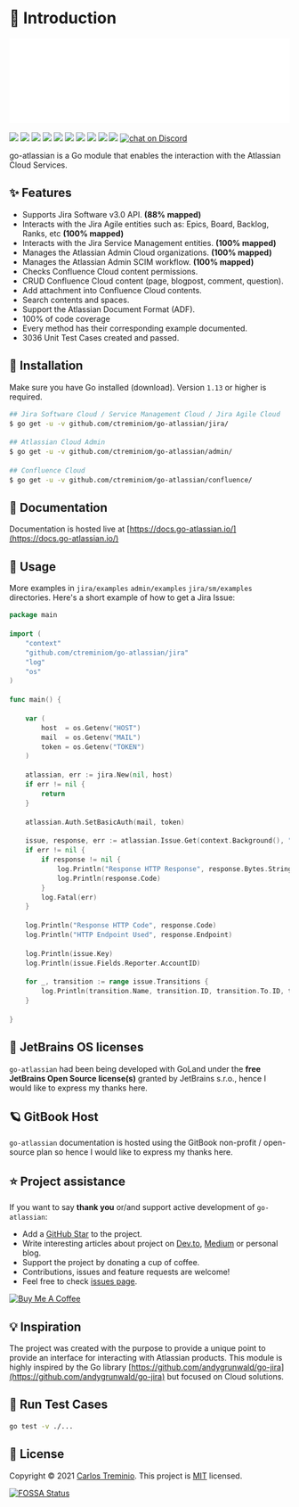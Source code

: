 # 📑 Introduction

![](.gitbook/assets/go-atlassian-logo%20%281%29.svg)

 [![](https://img.shields.io/github/v/release/ctreminiom/go-atlassian)](https://github.com/ctreminiom/go-atlassian/releases/latest) [![](https://pkg.go.dev/badge/github.com/ctreminiom/go-atlassian?utm_source=godoc)](https://pkg.go.dev/github.com/ctreminiom/go-atlassian) [![](https://goreportcard.com/badge/ctreminiom/go-atlassian)](https://goreportcard.com/report/github.com/ctreminiom/go-atlassian) [![](https://app.fossa.com/api/projects/git%2Bgithub.com%2Fctreminiom%2Fgo-atlassian.svg?type=shield)](https://app.fossa.com/projects/git%2Bgithub.com%2Fctreminiom%2Fgo-atlassian?ref=badge_shield) [![](https://codecov.io/gh/ctreminiom/go-atlassian/branch/main/graph/badge.svg?token=G0KPNMTIRV)](https://codecov.io/gh/ctreminiom/go-atlassian) [![](https://app.codacy.com/project/badge/Grade/fe5c1b3c9fd64f84989ae51c42803456)](https://www.codacy.com/gh/ctreminiom/go-atlassian/dashboard?utm_source=github.com&utm_medium=referral&utm_content=ctreminiom/go-atlassian&utm_campaign=Badge_Grade) [![](https://img.shields.io/badge/license-MIT-blue.svg)](https://github.com/ctreminiom/go-atlassian/blob/master/LICENSE) [![](https://img.shields.io/github/workflow/status/ctreminiom/go-atlassian/Testing?label=%F0%9F%A7%AA%20tests&style=flat&color=75C46B)](https://github.com/ctreminiom/go-atlassian/actions?query=workflow%3ATesting) [![](https://img.shields.io/badge/%F0%9F%92%A1%20go-documentation-00ACD7.svg?style=flat)](https://docs.go-atlassian.io/) [![](https://bestpractices.coreinfrastructure.org/projects/4861/badge)](https://bestpractices.coreinfrastructure.org/projects/4861) [![chat on Discord](https://img.shields.io/discord/838149936101064724.svg?label=&logo=discord&logoColor=ffffff&color=7389D8&labelColor=6A7EC2)](https://discord.gg/yqaQFYHS)

go-atlassian is a Go module that enables the interaction with the Atlassian Cloud Services.

## ✨ Features

* Supports Jira Software v3.0 API. **\(88% mapped\)**
* Interacts with the Jira Agile entities such as: Epics, Board, Backlog, Ranks, etc **\(100% mapped\)**
* Interacts with the Jira Service Management entities. **\(100% mapped\)**
* Manages the Atlassian Admin Cloud organizations. **\(100% mapped\)**
* Manages the Atlassian Admin SCIM workflow. **\(100% mapped\)**
* Checks Confluence Cloud content permissions.
* CRUD Confluence Cloud content \(page, blogpost, comment, question\).
* Add attachment into Confluence Cloud contents.
* Search contents and spaces.
* Support the Atlassian Document Format \(ADF\).  
* 100% of code coverage
* Every method has their corresponding example documented.
* 3036 Unit Test Cases created and passed.

## 🔰 Installation

Make sure you have Go installed \(download\). Version `1.13` or higher is required.

```bash
## Jira Software Cloud / Service Management Cloud / Jira Agile Cloud
$ go get -u -v github.com/ctreminiom/go-atlassian/jira/

## Atlassian Cloud Admin
$ go get -u -v github.com/ctreminiom/go-atlassian/admin/

## Confluence Cloud
$ go get -u -v github.com/ctreminiom/go-atlassian/confluence/
```

## 📓 Documentation

Documentation is hosted live at [https://docs.go-atlassian.io/](https://docs.go-atlassian.io/)

## 📝 Usage

More examples in `jira/examples` `admin/examples` `jira/sm/examples` directories. Here's a short example of how to get a Jira Issue:

```go
package main

import (
    "context"
    "github.com/ctreminiom/go-atlassian/jira"
    "log"
    "os"
)

func main() {

    var (
        host  = os.Getenv("HOST")
        mail  = os.Getenv("MAIL")
        token = os.Getenv("TOKEN")
    )

    atlassian, err := jira.New(nil, host)
    if err != nil {
        return
    }

    atlassian.Auth.SetBasicAuth(mail, token)

    issue, response, err := atlassian.Issue.Get(context.Background(), "KP-12", nil, []string{"transitions"})
    if err != nil {
        if response != nil {
            log.Println("Response HTTP Response", response.Bytes.String())
            log.Println(response.Code)
        }
        log.Fatal(err)
    }

    log.Println("Response HTTP Code", response.Code)
    log.Println("HTTP Endpoint Used", response.Endpoint)

    log.Println(issue.Key)
    log.Println(issue.Fields.Reporter.AccountID)

    for _, transition := range issue.Transitions {
        log.Println(transition.Name, transition.ID, transition.To.ID, transition.HasScreen)
    }

}
```

## 🧳 JetBrains OS licenses

`go-atlassian` had been being developed with GoLand under the **free JetBrains Open Source license\(s\)** granted by JetBrains s.r.o., hence I would like to express my thanks here.

## 🪐 GitBook Host

`go-atlassian` documentation is hosted using the GitBook non-profit / open-source plan so hence I would like to express my thanks here.

## ⭐️ Project assistance

If you want to say **thank you** or/and support active development of `go-atlassian`:

* Add a [GitHub Star](https://github.com/ctreminiom/go-atlassian) to the project.
* Write interesting articles about project on [Dev.to](https://dev.to/), [Medium](https://medium.com/) or personal blog.
* Support the project by donating a cup of coffee.
* Contributions, issues and feature requests are welcome!
* Feel free to check [issues page](https://github.com/ctreminiom/go-atlassian/issues).

[![Buy Me A Coffee](https://www.buymeacoffee.com/assets/img/custom_images/orange_img.png)](https://www.buymeacoffee.com/ctreminiom)

## 💡 Inspiration

The project was created with the purpose to provide a unique point to provide an interface for interacting with Atlassian products. This module is highly inspired by the Go library [https://github.com/andygrunwald/go-jira](https://github.com/andygrunwald/go-jira) but focused on Cloud solutions.

## 🧪 Run Test Cases

```bash
go test -v ./...
```

## 📝 License

Copyright © 2021 [Carlos Treminio](https://github.com/ctreminiom). This project is [MIT](https://opensource.org/licenses/MIT) licensed.

[![FOSSA Status](https://app.fossa.com/api/projects/git%2Bgithub.com%2Fctreminiom%2Fgo-atlassian.svg?type=large)](https://app.fossa.com/projects/git%2Bgithub.com%2Fctreminiom%2Fgo-atlassian?ref=badge_large)


